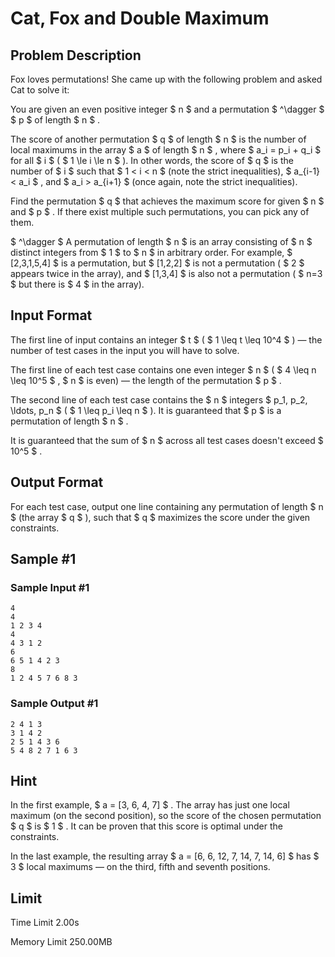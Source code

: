 # Cat, Fox and Double Maximum

## Problem Description

Fox loves permutations! She came up with the following problem and asked Cat to solve it:

You are given an even positive integer $ n $ and a permutation $ ^\dagger $ $ p $ of length $ n $ .

The score of another permutation $ q $ of length $ n $ is the number of local maximums in the array $ a $ of length $ n $ , where $ a_i = p_i + q_i $ for all $ i $ ( $ 1 \le i \le n $ ). In other words, the score of $ q $ is the number of $ i $ such that $ 1 < i < n $ (note the strict inequalities), $ a_{i-1} < a_i $ , and $ a_i > a_{i+1} $ (once again, note the strict inequalities).

Find the permutation $ q $ that achieves the maximum score for given $ n $ and $ p $ . If there exist multiple such permutations, you can pick any of them.

 $ ^\dagger $ A permutation of length $ n $ is an array consisting of $ n $ distinct integers from $ 1 $ to $ n $ in arbitrary order. For example, $ [2,3,1,5,4] $ is a permutation, but $ [1,2,2] $ is not a permutation ( $ 2 $ appears twice in the array), and $ [1,3,4] $ is also not a permutation ( $ n=3 $ but there is $ 4 $ in the array).

## Input Format

The first line of input contains an integer $ t $ ( $ 1 \leq t \leq 10^4 $ ) — the number of test cases in the input you will have to solve.

The first line of each test case contains one even integer $ n $ ( $ 4 \leq n \leq 10^5 $ , $ n $ is even) — the length of the permutation $ p $ .

The second line of each test case contains the $ n $ integers $ p_1, p_2, \ldots, p_n $ ( $ 1 \leq p_i \leq n $ ). It is guaranteed that $ p $ is a permutation of length $ n $ .

It is guaranteed that the sum of $ n $ across all test cases doesn't exceed $ 10^5 $ .

## Output Format

For each test case, output one line containing any permutation of length $ n $ (the array $ q $ ), such that $ q $ maximizes the score under the given constraints.

## Sample #1

### Sample Input #1

```
4
4
1 2 3 4
4
4 3 1 2
6
6 5 1 4 2 3
8
1 2 4 5 7 6 8 3
```

### Sample Output #1

```
2 4 1 3
3 1 4 2
2 5 1 4 3 6
5 4 8 2 7 1 6 3
```

## Hint

In the first example, $ a = [3, 6, 4, 7] $ . The array has just one local maximum (on the second position), so the score of the chosen permutation $ q $ is $ 1 $ . It can be proven that this score is optimal under the constraints.

In the last example, the resulting array $ a = [6, 6, 12, 7, 14, 7, 14, 6] $ has $ 3 $ local maximums — on the third, fifth and seventh positions.

## Limit



Time Limit
2.00s

Memory Limit
250.00MB